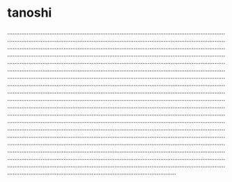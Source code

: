 # tanoshi

....................................................................................................................................................................................................................................................................................................................................................................................................................................................................................................................................................................................................................................................................................................................................................................................................................................................................................................................................................................................................................................................................................................................................................................................................................................................................................................................................................................................................................................................................................................................................................................................................................................................................................................................................................................................................................................................................................................................................................................................................................................................................................................................................................................................................................................................................................................................................................................................................................................................................................................................................................